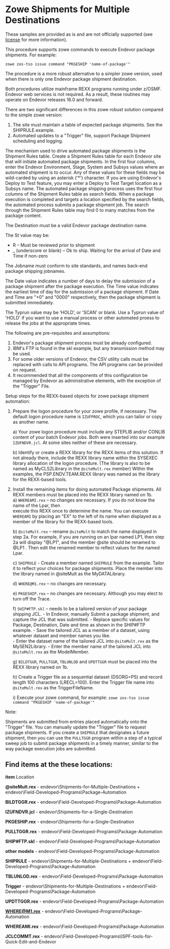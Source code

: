 # Zowe Shipments for Multiple Destinations

These samples are provided as is and are not officially supported (see [license](https://github.com/BroadcomMFD/broadcom-product-scripts/blob/main/LICENSE
) for more information).

This procedure supports zowe commands to execute Endevor package shipments. For example:

`zowe zos-tso issue command "PKGESHIP 'name-of-package'"`
    
The procedure is a more robust alternative to a simpler zowe version, used when there is only one Endevor package shipment destination. 

Both procedures utilize mainframe REXX programs running under z/OSMF.
Endevor web services is not required. As a result, these routines may operate on Endevor releases 16.0 and forward.

There are two significant differences in this zowe robust solution compared to the simple zowe version:
1) The site must maintain a table of expected package shipments. See the SHIPRULE.example. 
2) Automated updates to a "Trigger" file, support Package Shipment scheduling and logging. 

The mechanism used to drive automated package shipments is the Shipment Rules table. Create a Shipment Rules table for each Endevor site that will initiate automated package shipments. In the first four columns, enter the Endevor Environment, Stage, System and Subsys values where an automated shipment is to occur. Any of these values for these fields may be wild-carded by using an asterisk ('\*') character. If you are using Endevor's Deploy to Test feature, you may enter a Deploy to Test Target location as a Subsys name. The automated package shipping process uses the first four columns of the Shipment Rules table as search fields. When a package execution is completed and targets a location specified by the search fields, the automated process submits a package shipment job. The search through the Shipment Rules table may find 0 to many matches from the package content. 

The Destination must be a valid Endevor package destination name.

The St value may be:
- R – Must be reviewed prior to shipment
- _ (underscore  or blank) – Ok to ship. Waiting for the arrival of Date and Time if non-zero

The Jobname must conform to site standards, and names back-end package shipping jobnames.

The Date value indicates a number of days to delay the submission of a package shipment after the package execution. The Time value indicates the earliest time of day for the submission of a package shipment.
If Date and Time are "+0" and "0000" respectively, then the package shipment is submitted immediately.

The Typrun value may be ‘HOLD’, or 'SCAN' or blank. Use a Typrun value of 'HOLD' if you want to use a manual process or other automated proess to release the jobs at the appropriate times.

The following are pre-requisites and assumptions:
1) Endevor's package shipment process must be already configured. 
2) IBM's FTP is found in the skl example, but any transmission method may be used.
3) For some older versions of Endevor, the CSV utility calls must be replaced with calls to API programs. The API programs can be provided on request. 
4) It recommended that all the components of this configuration be managed by Endevor as administrative elements, with the exception of the "Trigger" File.


Setup steps for the REXX-based objects for zowe package shipment automation:
1)	Prepare the logon procedure for your zowe profile, if necessary.
    The default logon procedure name is `IZUFPROC`, which you can tailor or copy as another name. 

    a)	Your zowe logon procedure must include any STEPLIB and/or CONLIB content of your batch Endevor jobs.
        Both were inserted into our example `IZUFNDVR.jcl`. At some sites neither of these are necessary. 
    
    b)	Identify or create a REXX library for the REXX items of this solution. 
        If not already there, include the REXX library name within the SYSEXEC library allocation of the logon procedure. (The library is also to be named as MyCLS2Library in the `@siteMult.rex` member)
        Within the examples, the PSP.ENDV.TEAM.REXX library was named as the library for the REXX-based tools.

2)	Install the remaining items for doing automated Package shipments. 
    All REXX members must be placed into the REXX library named on 1b.  
    a)	`WHEREAMI.rex` – no changes are necessary. If you do not know the name of the Lpar, then  
        execute this REXX once to determine the name. 
        You can execute `WHEREAMI` by placing an "EX" to the left of its name when displayed as a member of the library for the REXX-based tools.
    
    b)	`@siteMult.rex` – rename `@siteMult` to match the name displayed in step 2a. 
        For example, if you are running on an lpar named LP1, then step 2a will display "@LP1", and the member @site should be renamed to @LP1 .
        Then edit the renamed member to reflect values for the named Lpar. 
    
    c)  `SHIPRULE` - Create a member named `SHIPRULE` from the example. 
        Tailor it to reflect your choices for
        package shipments. Place the member into the library named in @siteMult as the MyDATALibrary.  
    
    d)	`WHERE@M1.rex` – no changes are necessary. 
    
    e)	`PKGESHIP.rex` – no changes are necessary. Although you may elect to turn off the Trace.
    
    f)	`SHIP#FTP.skl` – needs to be a tailored version of your package shipping JCL.
        -   In Endevor, manually Submit a package shipment, and capture the JCL that was submitted. 
        -   Replace specific values for Package, Destination, Date and time as shown in the SHIP#FTP example. 
        -   Save the tailored JCL as a member of a dataset, using whatever dataset and member names you like.   
        -   Enter the dataset name of the tailored JCL into `@siteMult.rex` as the MySEN2Library. 
        -   Enter the member name of the tailored JCL into `@siteMult.rex` as the ModelMember.
    
    g)  `BILDTGGR`, `PULLTGGR`, `TBLUNLOD` and `UPDTTGGR` must be placed into the REXX library named on 1b.
    
    h)  Create a Trigger file as a sequential dataset (DSORG=PS) and record length 100 characters (LRECL=100).
        Enter the Trigger file name into `@siteMult.rex` as the TriggerFileName. 
    
    i)  Execute your zowe command, for example:
        `zowe zos-tso issue command "PKGESHIP 'name-of-package'"`

Note:

Shipments are submitted from entries placed automatically onto the "Trigger" file. You can manually update the "Trigger" file to request package shipments. If you create a `SHIPRULE` that designates a future shipment, then you can use the `PULLTGGR` program within a step of a typical sweep job to submit package shipments in a timely manner, similar to the way package execution jobs are submitted. 

## Find items at the these locations:

**item**               Location

**@siteMult.rex** - endevor\Shipments-for-Multiple-Destinations + endevor\Field-Developed-Programs\Package-Automation

**BILDTGGR.rex**  - endevor\Field-Developed-Programs\Package-Automation

**IZUFNDVR.jcl**  - endevor\Shipments-for-a-Single-Destination

**PKGESHIP.rex**  - endevor\Shipments-for-a-Single-Destination 

**PULLTGGR.rex**  - endevor\Field-Developed-Programs\Package-Automation 

**SHIP#FTP.skl**  - endevor\Field-Developed-Programs\Package-Automation

**other models**  - endevor\Field-Developed-Programs\Package-Automation

**SHIPRULE**      - endevor\Shipments-for-Multiple-Destinations  + endevor\Field-Developed-Programs\Package-Automation

**TBLUNLOD.rex**  - endevor\Field-Developed-Programs\Package-Automation

**Trigger**       - endevor\Shipments-for-Multiple-Destinations + endevor\Field-Developed-Programs\Package-Automation

**UPDTTGGR.rex**  - endevor\Field-Developed-Programs\Package-Automation

**WHERE@M1.rex**  - endevor\Field-Developed-Programs\Package-Automation

**WHEREAMI.rex**  - endevor\Field-Developed-Programs\Package-Automation

**JCLCOMMT.rex**  - endevor\Field-Developed-Programs\ISPF-tools-for-Quick-Edit-and-Endevor








